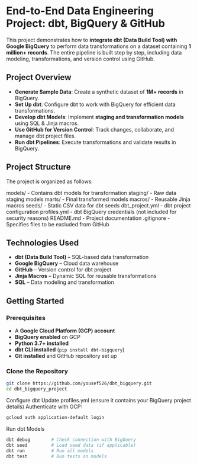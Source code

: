 # End-to-End Data Engineering Project: dbt, BigQuery & GitHub  

This project demonstrates how to **integrate dbt (Data Build Tool) with Google BigQuery** to perform data transformations on a dataset containing **1 million+ records**. The entire pipeline is built step by step, including data modeling, transformations, and version control using GitHub.  

## Project Overview  

- **Generate Sample Data**: Create a synthetic dataset of **1M+ records** in BigQuery.  
- **Set Up dbt**: Configure dbt to work with BigQuery for efficient data transformations.  
- **Develop dbt Models**: Implement **staging and transformation models** using SQL & Jinja macros.  
- **Use GitHub for Version Control**: Track changes, collaborate, and manage dbt project files.  
- **Run dbt Pipelines**: Execute transformations and validate results in BigQuery.  

## Project Structure  
The project is organized as follows:

models/ - Contains dbt models for transformation
staging/ - Raw data staging models
marts/ - Final transformed models
macros/ - Reusable Jinja macros
seeds/ - Static CSV data for dbt seeds
dbt_project.yml - dbt project configuration
profiles.yml - dbt BigQuery credentials (not included for security reasons)
README.md - Project documentation
.gitignore - Specifies files to be excluded from GitHub


## Technologies Used  

- **dbt (Data Build Tool)** – SQL-based data transformation  
- **Google BigQuery** – Cloud data warehouse  
- **GitHub** – Version control for dbt project  
- **Jinja Macros** – Dynamic SQL for reusable transformations  
- **SQL** – Data modeling and transformation  

## Getting Started  

### Prerequisites  

- A **Google Cloud Platform (GCP) account**  
- **BigQuery enabled** on GCP  
- **Python 3.7+ installed**  
- **dbt CLI installed** (`pip install dbt-bigquery`)  
- **Git installed** and GitHub repository set up  

### Clone the Repository  

```sh
git clone https://github.com/yousef526/dbt_bigquery.git
cd dbt_bigquery_project
```

Configure dbt
Update profiles.yml (ensure it contains your BigQuery project details)
Authenticate with GCP:

```sh
gcloud auth application-default login
```

Run dbt Models

```sh
dbt debug        # Check connection with BigQuery  
dbt seed         # Load seed data (if applicable)  
dbt run          # Run all models  
dbt test         # Run tests on models
```  



